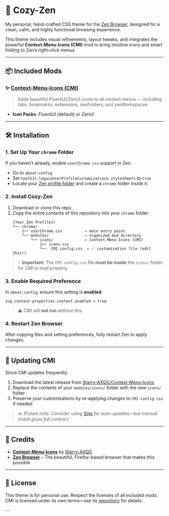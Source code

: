 # 🌿 Cozy-Zen

My personal, hand-crafted CSS theme for the [Zen Browser](https://zen-browser.app/), designed for a clean, calm, and highly functional browsing experience.

This theme includes visual refinements, layout tweaks, and integrates the powerful **Context-Menu-Icons (CMI)** mod to bring intuitive icons and smart folding to Zen’s right-click menus.

---

## 📦 Included Mods

### ✨ [Context-Menu-Icons (CMI)](https://github.com/Starry-AXQG/Context-Menu-Icons)
> Adds beautiful FluentUI/ZenUI icons to all context menus — including tabs, bookmarks, extensions, zenFolders, and zenWorkspaces.  
- **Icon Packs**: FluentUI (default) or ZenUI
  
---

## 🛠️ Installation

### 1. Set Up Your `chrome` Folder
If you haven’t already, enable `userChrome.css` support in Zen:
- Go to `about:config`
- Set `toolkit.legacyUserProfileCustomizations.stylesheets` to `true`
- Locate your [Zen profile folder](https://github.com/zen-browser/zen/wiki/Profile-Directory) and create a `chrome` folder inside it.

### 2. Install Cozy-Zen
1. Download or clone this repo.
2. Copy the entire contents of this repository into your `chrome` folder:
   ```
   [Your Zen Profile]/
   └── chrome/
       ├── userChrome.css          ← main entry point
       └── modules/                ← organized mod directory
           └── icons/              ← Context-Menu-Icons (CMI)
               ├── icons.css
               └──  CMI-config.css  ← ✅ customization file (edit this!)
   ```

> 💡 **Important**: The `CMI-config.css` file **must be inside** the `icons/` folder for CMI to load properly.

### 3. Enable Required Preference
In `about:config`, ensure this setting is **enabled**:
```
svg.context-properties.content.enabled = true
```
> ⚠️ CMI will **not run** without this.

### 4. Restart Zen Browser
After copying files and setting preferences, fully restart Zen to apply changes.


---

## 🔄 Updating CMI

Since CMI updates frequently:
1. Download the latest release from [Starry-AXQG/Context-Menu-Icons](https://github.com/Starry-AXQG/Context-Menu-Icons)
2. Replace the contents of your `modules/icons/` folder with the new `icons/` folder
3. Preserve your customizations by re-applying changes to `CMI-config.css` if needed

> 🔜 *(Future note: Consider using [Sine](https://sine.zen-browser.app/) for auto-updates—but manual install gives full control.)*

---

## 🙏 Credits

- **[Context-Menu-Icons](https://github.com/Starry-AXQG/Context-Menu-Icons)** by [Starry-AXQG](https://github.com/Starry-AXQG)  
- **[Zen Browser](https://zen-browser.app/)** – The beautiful, Firefox-based browser that makes this possible

---

## 📝 License

This theme is for personal use. Respect the licenses of all included mods.  
CMI is licensed under its own terms—see its [repository](https://github.com/Starry-AXQG/Context-Menu-Icons) for details.

--
